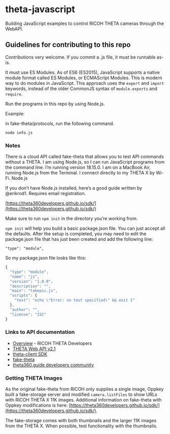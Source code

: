 # theta-javascript

Building JavaScript examples to control RICOH THETA cameras through the WebAPI.

## Guidelines for contributing to this repo

Contributions very welcome. If you commit a .js file, it must be runnable as-is.

It must use ES Modules. As of ES6 (ES2015), JavaScript supports a native module format called ES Modules, or ECMAScript Modules. This is modern way to do modules in JavaScript. This approach uses the `export` and `import` keywords, instead of the older CommonJS syntax of `module.exports` and `require`.

Run the programs in this repo by using Node.js.

Example:

in fake-theta/protocols, run the following command.

`node info.js`

### Notes

There is a cloud API called fake-theta that allows you to test API commands without a THETA.
I am using Node.js, so I can run JavaScript programs from the command line. I’m running version 18.15.0.
I am on a MacBook Air, running Node.js from the Terminal. I connect directly to my THETA X by Wi-Fi.
Node.js

If you don’t have Node.js installed, here’s a good guide written by @erikrod1. Requires email registration.

[https://theta360developers.github.io/sdk/](https://theta360developers.github.io/sdk/)

Make sure to run `npm init` in the directory you’re working from.

`npm init` will help you build a basic package.json file. You can just accept all the defaults. After the setup is completed, you may need to edit the package.json file that has just been created and add the following line:

`"type": "module",`

So my package.json file looks like this:

```javascript
{
  "type": "module",
  "name": "js",
  "version": "1.0.0",
  "description": "",
  "main": "takepic.js",
  "scripts": {
    "test": "echo \"Error: no test specified\" && exit 1"
  },
  "author": "",
  "license": "ISC"
}
```

### Links to API documentation

* [Overview](https://github.com/ricohapi/theta-api-specs/blob/main/core/products/theta.md) - RICOH THETA Developers
* [THETA Web API v2.1](https://github.com/ricohapi/theta-api-specs/blob/main/theta-web-api-v2.1/README.md)
* [theta-client SDK](https://github.com/ricohapi/theta-client)
* [fake-theta](https://github.com/ricohapi/theta-client)
* [theta360.guide developers community](https://www2.theta360.guide/)

### Getting THETA Images

As the original fake-theta from RICOH only supplies a single image, Oppkey built
a fake-storage server and modified `camera.listFiles` to show URLs with RICOH THETA
X 11K images. Additional information on fake-theta with Oppkey modifications is here:
[https://theta360developers.github.io/sdk/](https://theta360developers.github.io/sdk/).

The fake-storage comes with both thumbnails and the larger 11K images from the THETA X.
When possible, test functionality with the thumbnails.
